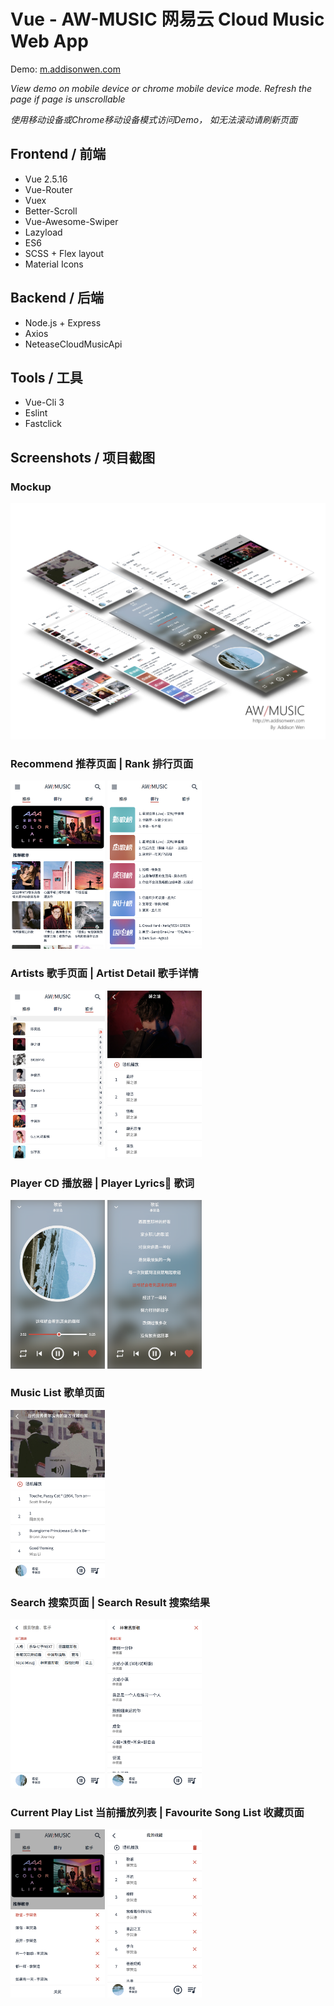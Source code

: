 # Vue - AW-MUSIC 网易云 Cloud Music Web App

Demo: [m.addisonwen.com](http://m.addisonwen.com)

*View demo on mobile device or chrome mobile device mode. Refresh the page if page is unscrollable*

*使用移动设备或Chrome移动设备模式访问Demo， 如无法滚动请刷新页面*

## Frontend / 前端
* Vue 2.5.16
* Vue-Router
* Vuex
* Better-Scroll
* Vue-Awesome-Swiper
* Lazyload
* ES6
* SCSS + Flex layout
* Material Icons

## Backend / 后端
* Node.js + Express
* Axios
* NeteaseCloudMusicApi

## Tools / 工具
* Vue-Cli 3
* Eslint
* Fastclick

## Screenshots / 项目截图
### Mockup
<img src="./screenshots/aw-music-mockup.jpg">

### Recommend 推荐页面 | Rank 排行页面
<img src="./screenshots/1.png" width="30%"> <img src="./screenshots/2.png" width="30%">

### Artists 歌手页面 | Artist Detail 歌手详情
<img src="./screenshots/3.png" width="30%"> <img src="./screenshots/4.png" width="30%">

### Player CD 播放器 | Player Lyrics 歌词
<img src="./screenshots/5.png" width="30%"> <img src="./screenshots/6.png" width="30%">

### Music List 歌单页面
<img src="./screenshots/7.png" width="30%">

### Search 搜索页面 | Search Result 搜索结果
<img src="./screenshots/8.png" width="30%"> <img src="./screenshots/9.png" width="30%">

### Current Play List 当前播放列表 | Favourite Song List 收藏页面
<img src="./screenshots/10.png" width="30%"> <img src="./screenshots/11.png" width="30%">
